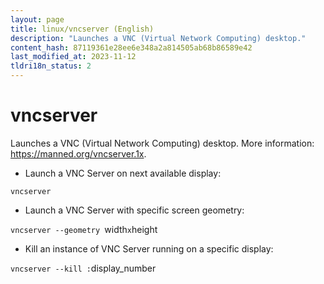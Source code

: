 ```yaml
---
layout: page
title: linux/vncserver (English)
description: "Launches a VNC (Virtual Network Computing) desktop."
content_hash: 87119361e28ee6e348a2a814505ab68b86589e42
last_modified_at: 2023-11-12
tldri18n_status: 2
---
```

# vncserver

Launches a VNC (Virtual Network Computing) desktop.
More information: <https://manned.org/vncserver.1x>.

- Launch a VNC Server on next available display:

`vncserver`

- Launch a VNC Server with specific screen geometry:

`vncserver --geometry `<span class="tldr-var badge badge-pill bg-dark-lm bg-white-dm text-white-lm text-dark-dm font-weight-bold">width</span>`x`<span class="tldr-var badge badge-pill bg-dark-lm bg-white-dm text-white-lm text-dark-dm font-weight-bold">height</span>

- Kill an instance of VNC Server running on a specific display:

`vncserver --kill :`<span class="tldr-var badge badge-pill bg-dark-lm bg-white-dm text-white-lm text-dark-dm font-weight-bold">display_number</span>
